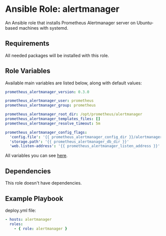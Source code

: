 # Ansible Role: alertmanager

An Ansible role that installs Prometheus Alertmanager server on Ubuntu-based machines with systemd.

## Requirements

All needed packages will be installed with this role.

## Role Variables

Available main variables are listed below, along with default values:
```yaml
prometheus_alertmanager_version: 0.3.0

prometheus_alertmanager_user: prometheus
prometheus_alertmanager_group: prometheus

prometheus_alertmanager_root_dir: /opt/prometheus/alertmanager
prometheus_alertmanager_templates_files: []
prometheus_alertmanager_resolve_timeout: 5m

prometheus_alertmanager_config_flags:
  'config.file': '{{ prometheus_alertmanager_config_dir }}/alertmanager.yml'
  'storage.path': '{{ prometheus_alertmanager_db_dir }}'
  'web.listen-address': '{{ prometheus_alertmanager_listen_address }}'
```
All variables you can see [here](defaults/main.yml).

## Dependencies

This role doesn't have dependencies.

## Example Playbook
deploy.yml file:
```yaml
- hosts: alertmanager
  roles:
    - { role: alertmanager }
```
